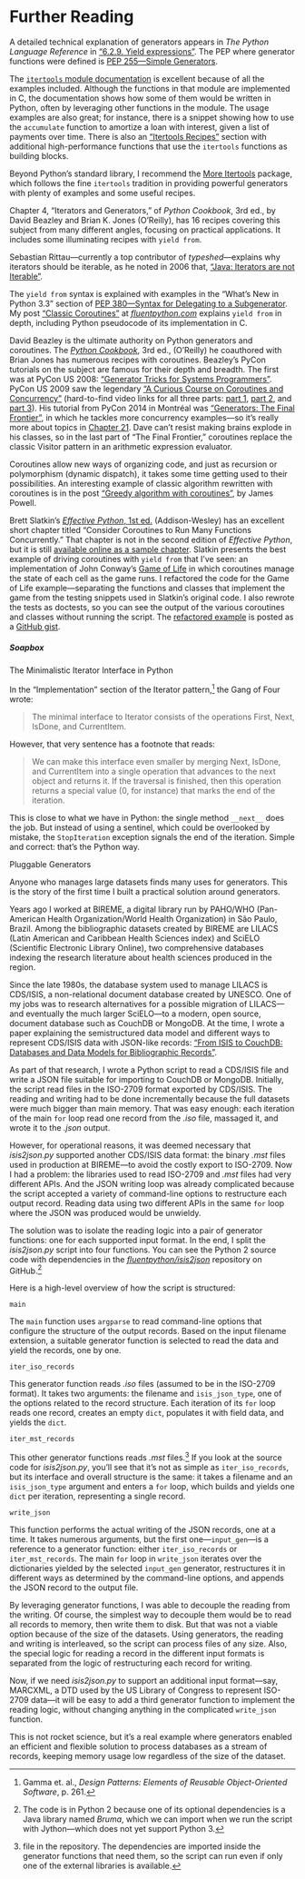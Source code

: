 # Further Reading

A detailed technical explanation of generators appears in _The Python Language Reference_ in [“6.2.9. Yield expressions”](https://fpy.li/17-27). The PEP where generator functions were defined is [PEP 255—Simple Generators](https://fpy.li/pep255).

The [`itertools` module documentation](https://fpy.li/17-28) is excellent because of all the examples included. Although the functions in that module are implemented in C, the documentation shows how some of them would be written in Python, often by leveraging other functions in the module. The usage examples are also great; for instance, there is a snippet showing how to use the `accumulate` function to amortize a loan with interest, given a list of payments over time. There is also an [“Itertools Recipes”](https://fpy.li/17-29) section with additional high-performance functions that use the `itertools` functions as building blocks.

Beyond Python’s standard library, I recommend the [More Itertools](https://fpy.li/17-30) package, which follows the fine `itertools` tradition in providing powerful generators with plenty of examples and some useful recipes.

Chapter 4, “Iterators and Generators,” of _Python Cookbook_, 3rd ed., by David Beazley and Brian K. Jones (O’Reilly), has 16 recipes covering this subject from many different angles, focusing on practical applications. It includes some illuminating recipes with `yield from`.

Sebastian Rittau—currently a top contributor of _typeshed_—explains why iterators should be iterable, as he noted in 2006 that, [“Java: Iterators are not Iterable”](https://fpy.li/17-31).

The `yield from` syntax is explained with examples in the “What’s New in Python 3.3” section of [PEP 380—Syntax for Delegating to a Subgenerator](https://fpy.li/17-32). My post [“Classic Coroutines”](https://fpy.li/oldcoro) at [_fluentpython.com_](http://fluentpython.com) explains `yield from` in depth, including Python pseudocode of its implementation in C.

David Beazley is the ultimate authority on Python generators and coroutines. The _[Python Cookbook](https://fpy.li/pycook3)_, 3rd ed., (O’Reilly) he coauthored with Brian Jones has numerous recipes with coroutines. Beazley’s PyCon tutorials on the subject are famous for their depth and breadth. The first was at PyCon US 2008: [“Generator Tricks for Systems Programmers”](https://fpy.li/17-33). PyCon US 2009 saw the legendary [“A Curious Course on Coroutines and Concurrency”](https://fpy.li/17-34) (hard-to-find video links for all three parts: [part 1](https://fpy.li/17-35), [part 2](https://fpy.li/17-36), and [part 3](https://fpy.li/17-37)). His tutorial from PyCon 2014 in Montréal was [“Generators: The Final Frontier”](https://fpy.li/17-38), in which he tackles more concurrency examples—so it’s really more about topics in [Chapter 21](ch21.html#async_ch). Dave can’t resist making brains explode in his classes, so in the last part of “The Final Frontier,” coroutines replace the classic Visitor pattern in an arithmetic expression evaluator.

Coroutines allow new ways of organizing code, and just as recursion or polymorphism (dynamic dispatch), it takes some time getting used to their possibilities. An interesting example of classic algorithm rewritten with coroutines is in the post [“Greedy algorithm with coroutines”](https://fpy.li/17-39), by James Powell.

Brett Slatkin’s [_Effective Python_, 1st ed.](https://fpy.li/17-40) (Addison-Wesley) has an excellent short chapter titled “Consider Coroutines to Run Many Functions Concurrently.” That chapter is not in the second edition of _Effective Python_, but it is still [available online as a sample chapter](https://fpy.li/17-41). Slatkin presents the best example of driving coroutines with `yield from` that I’ve seen: an implementation of John Conway’s [Game of Life](https://fpy.li/17-42) in which coroutines manage the state of each cell as the game runs. I refactored the code for the Game of Life example—separating the functions and classes that implement the game from the testing snippets used in Slatkin’s original code. I also rewrote the tests as doctests, so you can see the output of the various coroutines and classes without running the script. The [refactored example](https://fpy.li/17-43) is posted as a [GitHub gist](https://fpy.li/17-44).

##### Soapbox

The Minimalistic Iterator Interface in Python

In the “Implementation” section of the Iterator pattern,[^18] the Gang of Four wrote:

> The minimal interface to Iterator consists of the operations First, Next, IsDone, and CurrentItem.

However, that very sentence has a footnote that reads:

> We can make this interface even smaller by merging Next, IsDone, and CurrentItem into a single operation that advances to the next object and returns it. If the traversal is finished, then this operation returns a special value (0, for instance) that marks the end of the iteration.

This is close to what we have in Python: the single method `__next__` does the job. But instead of using a sentinel, which could be overlooked by mistake, the `StopIteration` exception signals the end of the iteration. Simple and correct: that’s the Python way.

Pluggable Generators

Anyone who manages large datasets finds many uses for generators. This is the story of the first time I built a practical solution around generators.

Years ago I worked at BIREME, a digital library run by PAHO/WHO (Pan-American Health Organization/World Health Organization) in São Paulo, Brazil. Among the bibliographic datasets created by BIREME are LILACS (Latin American and Caribbean Health Sciences index) and SciELO (Scientific Electronic Library Online), two comprehensive databases indexing the research literature about health sciences produced in the region.

Since the late 1980s, the database system used to manage LILACS is CDS/ISIS, a non-relational document database created by UNESCO. One of my jobs was to research alternatives for a possible migration of LILACS—and eventually the much larger SciELO—to a modern, open source, document database such as CouchDB or MongoDB. At the time, I wrote a paper explaining the semistructured data model and different ways to represent CDS/ISIS data with JSON-like records: [“From ISIS to CouchDB: Databases and Data Models for Bibliographic Records”](https://fpy.li/17-45).

As part of that research, I wrote a Python script to read a CDS/ISIS file and write a JSON file suitable for importing to CouchDB or MongoDB. Initially, the script read files in the ISO-2709 format exported by CDS/ISIS. The reading and writing had to be done incrementally because the full datasets were much bigger than main memory. That was easy enough: each iteration of the main `for` loop read one record from the _.iso_ file, massaged it, and wrote it to the _.json_ output.

However, for operational reasons, it was deemed necessary that _isis2json.py_ supported another CDS/ISIS data format: the binary _.mst_ files used in production at BIREME—to avoid the costly export to ISO-2709. Now I had a problem: the libraries used to read ISO-2709 and _.mst_ files had very different APIs. And the JSON writing loop was already complicated because the script accepted a variety of command-line options to restructure each output record. Reading data using two different APIs in the same `for` loop where the JSON was produced would be unwieldy.

The solution was to isolate the reading logic into a pair of generator functions: one for each supported input format. In the end, I split the _isis2json.py_ script into four functions. You can see the Python 2 source code with dependencies in the [_fluentpython/isis2json_](https://fpy.li/17-46) repository on GitHub.[^19]

Here is a high-level overview of how the script is structured:

`main`

The `main` function uses `argparse` to read command-line options that configure the structure of the output records. Based on the input filename extension, a suitable generator function is selected to read the data and yield the records, one by one.

`iter_iso_records`

This generator function reads _.iso_ files (assumed to be in the ISO-2709 format). It takes two arguments: the filename and `isis_json_type`, one of the options related to the record structure. Each iteration of its `for` loop reads one record, creates an empty `dict`, populates it with field data, and yields the `dict`.

`iter_mst_records`

This other generator functions reads _.mst_ files.[^20] If you look at the source code for _isis2json.py_, you’ll see that it’s not as simple as `iter_iso_records`, but its interface and overall structure is the same: it takes a filename and an `isis_json_type` argument and enters a `for` loop, which builds and yields one `dict` per iteration, representing a single record.

`write_json`

This function performs the actual writing of the JSON records, one at a time. It takes numerous arguments, but the first one—`input_gen`—is a reference to a generator function: either `iter_iso_records` or `iter_mst_records`. The main `for` loop in `write_json` iterates over the dictionaries yielded by the selected `input_gen` generator, restructures it in different ways as determined by the command-line options, and appends the JSON record to the output file.

By leveraging generator functions, I was able to decouple the reading from the writing. Of course, the simplest way to decouple them would be to read all records to memory, then write them to disk. But that was not a viable option because of the size of the datasets. Using generators, the reading and writing is interleaved, so the script can process files of any size. Also, the special logic for reading a record in the different input formats is separated from the logic of restructuring each record for writing.

Now, if we need _isis2json.py_ to support an additional input format—say, MARCXML, a DTD used by the US Library of Congress to represent ISO-2709 data—it will be easy to add a third generator function to implement the reading logic, without changing anything in the complicated `write_json` function.

This is not rocket science, but it’s a real example where generators enabled an efficient and flexible solution to process databases as a stream of records, keeping memory usage low regardless of the size of the dataset.

[^1]: , a blog post.

[^2]: .

[^3]:  Thanks to tech reviewer Leonardo Rochael for this fine example.

[^4]: ` would also be an iterator, as it should be. However, I used a `for` loop with `yield` here to introduce the syntax of a generator function, which requires the `yield` keyword, as we’ll see in the next section. During review of the second edition of this book, Leonardo Rochael suggested yet another shortcut for the body of `__iter__`: `yield from self.words`. We’ll also cover `yield from` later in this chapter.

[^5]:  Sometimes I add a `gen` prefix or suffix when naming generator functions, but this is not a common practice. And you can’t do that if you’re implementing an iterable, of course: the necessary special method must be named `__iter__`.

[^6]:  Thanks to David Kwast for suggesting this example.

[^7]: .

[^8]:  includes doctests and a script, _aritprog_runner.py_, which runs the tests against all variations of the _aritprog*.py_ scripts.

[^9]:  Here, the term “mapping” is unrelated to dictionaries, but has to do with the `map` built-in.

[^10]:  `chain` and most `itertools` functions are written in C.

[^11]:  As of version 0.910, Mypy still uses the deprecated `typing` types.

[^12]: .

[^13]: .

[^14]:  In fact, it never returns unless some exception breaks the loop. Mypy 0.910 accepts both `None` and `typing​.NoReturn` as the generator return type parameter—but it also accepts `str` in that position, so apparently it can’t fully analyze the coroutine code at this time.

[^15]:  I considered renaming the field, but `count` is the best name for the local variable in the coroutine, and is the name I used for this variable in similar examples in the book, so it makes sense to use the same name in the `Result` field. I don’t hesitate to use `# type: ignore` to avoid the limitations and annoyances of static type checkers when submission to the tool would make the code worse or needlessly complicated.

[^16]:  Since Python 3.7, `typing.Generator` and other types that correspond to ABCs in `collections.abc` were refactored with a wrapper around the corresponding ABC, so their generic parameters aren’t visible in the _typing.py_ source file. That’s why I refer to Python 3.6 source code here.

[^17]: , to _grok_ is not merely to learn something, but to absorb it so “it becomes part of you, part of your identity.”

[^18]:  Gamma et. al., _Design Patterns: Elements of Reusable Object-Oriented Software_, p. 261.

[^19]:  The code is in Python 2 because one of its optional dependencies is a Java library named _Bruma_, which we can import when we run the script with Jython—which does not yet support Python 3.

[^20]:  file in the repository. The dependencies are imported inside the generator functions that need them, so the script can run even if only one of the external libraries is available.